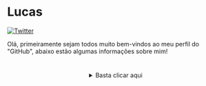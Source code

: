 # Lucas

[![Twitter](https://img.shields.io/twitter/url?label=Twitter&style=social&url=https%3A%2F%2Ftwitter.com%2Fblxcklxcas)](https://twitter.com/blxcklxcas)



Olá, primeiramente sejam todos muito bem-vindos ao meu perfil do "GitHub", abaixo estão algumas informações sobre mim!


# 

 <details style='text-align: center;' align='center'>
  <summary> Basta clicar aqui </summary>

# Redes Sociais
 <a href="https://twitter.com/blxcklxcas"/>
 <img align="center" alt"twitter" width="48px" src="https://img.icons8.com/fluent/48/000000/twitter.png"/>


# Linguagens em que desenvolvo atualmente
